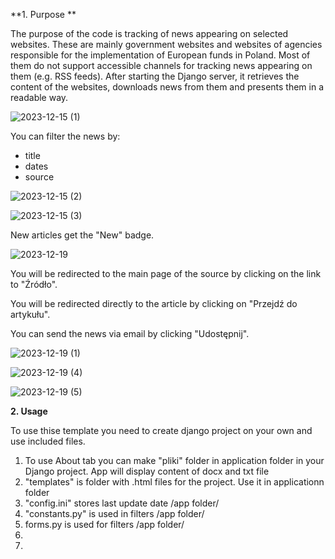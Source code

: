 **1. Purpose **

The purpose of the code is tracking of news appearing on selected websites. These are mainly government websites and websites of agencies responsible for the implementation of European funds in Poland. Most of them do not support accessible channels for tracking news appearing on them (e.g. RSS feeds). After starting the Django server, it retrieves the content of the websites, downloads news from them and presents them in a readable way.

![2023-12-15 (1)](https://github.com/michalpiaszczyk/Sample-news-scrapper-with-beautifulsoap-and-django/assets/112171020/422c058b-e8cd-45fd-9a09-7441cb1dd73d)

You can filter the news by:
- title
- dates
- source





![2023-12-15 (2)](https://github.com/michalpiaszczyk/Sample-news-scrapper-with-beautifulsoap-and-django/assets/112171020/96bc1865-bd2e-4ee2-b619-0b29ce8dec08)

![2023-12-15 (3)](https://github.com/michalpiaszczyk/Sample-news-scrapper-with-beautifulsoap-and-django/assets/112171020/0e2b490c-b2a0-49fa-acea-cd3006dcd54f)

New articles get the "New" badge.


![2023-12-19](https://github.com/michalpiaszczyk/Sample-news-scrapper-with-beautifulsoap-and-django/assets/112171020/d79c882e-f3b2-4254-8091-33d370d8e696)

You will be redirected to the main page of the source by clicking on the link to "Źródło".

You will be redirected directly to the article by clicking on "Przejdź do artykułu".

You can send the news via email by clicking "Udostępnij".


![2023-12-19 (1)](https://github.com/michalpiaszczyk/Sample-news-scrapper-with-beautifulsoap-and-django/assets/112171020/69fe14e6-5c2a-4471-851c-bd76c6fe12fa)


![2023-12-19 (4)](https://github.com/michalpiaszczyk/Sample-news-scrapper-with-beautifulsoap-and-django/assets/112171020/495e4a25-5ee5-4162-9e96-eb65c5fcb12f)

![2023-12-19 (5)](https://github.com/michalpiaszczyk/Sample-news-scrapper-with-beautifulsoap-and-django/assets/112171020/c1de95be-39aa-4e2b-9342-56e2f74fb139)


**2. Usage**

To use thise template you need to create django project on your own and use included files.

1. To use About tab you can make "pliki" folder in application folder in your Django project. App will display content of docx and txt file
2. "templates" is folder with .html files for the project. Use it in applicationn folder
3. "config.ini" stores last update date /app folder/
4. "constants.py" is used in filters /app folder/
5. forms.py is used for filters /app folder/
6. 
7. 


